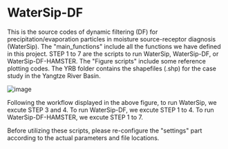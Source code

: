 # WaterSip-DF
This is the source codes of dynamic filtering (DF) for precipitation/evaporation particles in moisture source-receptor diagnosis (WaterSip).
The "main_functions" include all the functions we have defined in this project.
STEP 1 to 7 are the scripts to run WaterSip, WaterSip-DF, or WaterSip-DF-HAMSTER.
The "Figure scripts" include some reference plotting codes.
The YRB folder contains the shapefiles (.shp) for the case study in the Yangtze River Basin.

![image](https://github.com/user-attachments/assets/392b1629-2d3f-4752-b3b9-40cafbd1662f)

Following the workflow displayed in the above figure, to run WaterSip, we excute STEP 3 and 4. 
To run WaterSip-DF, we excute STEP 1 to 4.
To run WaterSip-DF-HAMSTER, we excute STEP 1 to 7.

Before utilizing these scripts, please re-configure the "settings" part according to the actual parameters and file locations.
